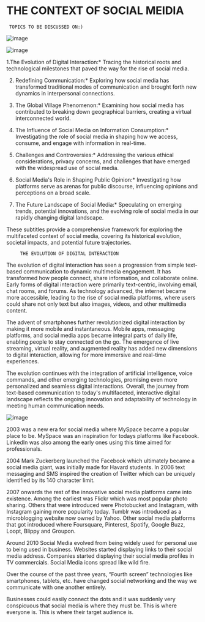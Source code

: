   # THE CONTEXT OF SOCIAL MEIDIA 
     TOPICS TO BE DISCUSSED ON:)  

![image](https://github.com/anitaarubi/Anita-Blog/assets/152513814/2f3df786-f0d7-464b-ac40-eadea3ecc993)

![image](https://github.com/anitaarubi/Anita-Blog/assets/152513814/1333b402-9530-4a88-a2db-c7e8120e0e69)

1.The Evolution of Digital Interaction:*
Tracing the historical roots and technological milestones that paved the way for the rise of social media.

2. Redefining Communication:*
   Exploring how social media has transformed traditional modes of communication and brought forth new dynamics in interpersonal connections.

3. The Global Village Phenomenon:*
   Examining how social media has contributed to breaking down geographical barriers, creating a virtual interconnected world.

4. The Influence of Social Media on Information Consumption:*
   Investigating the role of social media in shaping how we access, consume, and engage with information in real-time.

5. Challenges and Controversies:*
   Addressing the various ethical considerations, privacy concerns, and challenges that have emerged with the widespread use of social media.

6. Social Media's Role in Shaping Public Opinion:*
    Investigating how platforms serve as arenas for public discourse, influencing opinions and perceptions on a broad scale.

7. The Future Landscape of Social Media:*
    Speculating on emerging trends, potential innovations, and the evolving role of social media in our rapidly changing digital landscape.

These subtitles provide a comprehensive framework for exploring the multifaceted context of social media, covering its historical evolution, societal impacts, and potential future trajectories.

         THE EVOLUTION OF DIGITAL INTERACTION
The evolution of digital interaction has seen a progression from simple text-based communication to dynamic multimedia engagement. It has transformed how people connect, share information, and collaborate online. Early forms of digital interaction were primarily text-centric, involving email, chat rooms, and forums. As technology advanced, the internet became more accessible, leading to the rise of social media platforms, where users could share not only text but also images, videos, and other multimedia content.

The advent of smartphones further revolutionized digital interaction by making it more mobile and instantaneous. Mobile apps, messaging platforms, and social media apps became integral parts of daily life, enabling people to stay connected on the go. The emergence of live streaming, virtual reality, and augmented reality has added new dimensions to digital interaction, allowing for more immersive and real-time experiences.

The evolution continues with the integration of artificial intelligence, voice commands, and other emerging technologies, promising even more personalized and seamless digital interactions. Overall, the journey from text-based communication to today's multifaceted, interactive digital landscape reflects the ongoing innovation and adaptability of technology in meeting human communication needs.


![image](https://github.com/anitaarubi/Anita-Blog/assets/152513814/694df68b-c1fb-4e80-a026-d5bfd8448c33)

2003 was a new era for social media where MySpace became a popular place to be. MySpace was an inspiration for todays platforms like Facebook. LinkedIn was also among the early ones using this time aimed for professionals.

2004 Mark Zuckerberg launched the Facebook which ultimately became a social media giant, was initially made for Havard students. In 2006 text messaging and SMS inspired the creation of Twitter which can be uniquely identified by its 140 character limit.

2007 onwards the rest of the innovative social media platforms came into existence. Among the earliest was Flickr which was most popular photo sharing. Others that were introduced were Photobucket and Instagram, with Instagram gaining more popularity today. Tumblr was introduced as a microblogging website now owned by Yahoo. Other social media platforms that got introduced where Foursquare, Pinterest, Spotify, Google Buzz, Loopt, Blippy and Groupon.

Around 2010 Social Media evolved from being widely used for personal use to being used in business. Websites started displaying links to their social media address. Companies started displaying their social media profiles in TV commercials. Social Media icons spread like wild fire.

Over the course of the past three years, “Fourth screen” technologies like smartphones, tablets, etc. have changed social networking and the way we communicate with one another entirely.

Businesses could easily connect the dots and it was suddenly very conspicuous that social media is where they must be. This is where everyone is. This is where their target audience is.


